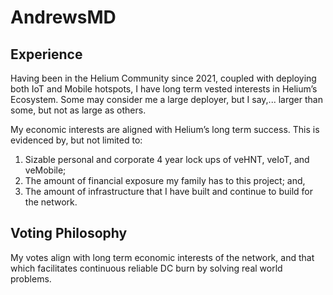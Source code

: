 # AndrewsMD

## Experience

Having been in the Helium Community since 2021, coupled with deploying both IoT and Mobile hotspots, I have long term vested interests in Helium’s Ecosystem.  Some may consider me a large deployer, but I say,... larger than some, but not as large as others.

My economic interests are aligned with Helium’s long term success.  This is evidenced by, but not limited to:
1)    Sizable personal and corporate 4 year lock ups of veHNT, veIoT, and veMobile;
2)    The amount of financial exposure my family has to this project; and,
3)    The amount of infrastructure that I have built and continue to build for the network.

## Voting Philosophy

My votes align with long term economic interests of the network, and that which facilitates continuous reliable DC burn by solving real world problems.
